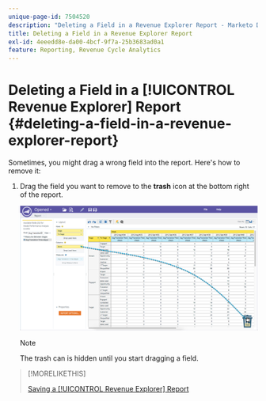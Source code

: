 ```yaml
---
unique-page-id: 7504520
description: "Deleting a Field in a Revenue Explorer Report - Marketo Docs - Product Documentation"
title: Deleting a Field in a Revenue Explorer Report
exl-id: 4eeedd8e-da00-4bcf-9f7a-25b3683ad0a1
feature: Reporting, Revenue Cycle Analytics
---
```

# Deleting a Field in a [!UICONTROL Revenue Explorer] Report {#deleting-a-field-in-a-revenue-explorer-report}

Sometimes, you might drag a wrong field into the report. Here's how to remove it:

1. Drag the field you want to remove to the **trash** icon at the bottom right of the report.

   ![](assets/image2015-3-24-16-3a40-3a13.png)

   >[!NOTE]
   >
   >The trash can is hidden until you start dragging a field.

>[!MORELIKETHIS]
>
>[Saving a [!UICONTROL Revenue Explorer] Report](/help/marketo/product-docs/reporting/revenue-cycle-analytics/revenue-explorer/saving-a-revenue-explorer-report.md)
